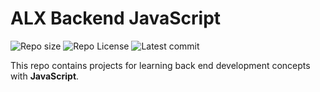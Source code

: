 # ALX Backend JavaScript

![Repo size](https://img.shields.io/github/repo-size/Kwenziwa/alx-backend-javascript)
![Repo License](https://img.shields.io/github/license/Kwenziwa/alx-backend-javascript.svg)
![Latest commit](https://img.shields.io/github/last-commit/Kwenziwa/alx-backend-javascript/main?style=round-square)

This repo contains projects for learning back end development concepts with __JavaScript__.

